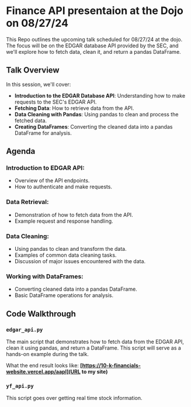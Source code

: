 # Finance API presentaion at the Dojo on 08/27/24

This Repo outlines the upcoming talk scheduled for 08/27/24 at the dojo. The focus will be on the EDGAR database API provided by the SEC, and we'll explore how to fetch data, clean it, and return a pandas DataFrame.

## Talk Overview

In this session, we'll cover:

- **Introduction to the EDGAR Database API**: Understanding how to make requests to the SEC's EDGAR API.
- **Fetching Data**: How to retrieve data from the API.
- **Data Cleaning with Pandas**: Using pandas to clean and process the fetched data.
- **Creating DataFrames**: Converting the cleaned data into a pandas DataFrame for analysis.

## Agenda

### Introduction to EDGAR API:

- Overview of the API endpoints.
- How to authenticate and make requests.

### Data Retrieval:

- Demonstration of how to fetch data from the API.
- Example request and response handling.

### Data Cleaning:

- Using pandas to clean and transform the data.
- Examples of common data cleaning tasks.
- Discussion of major issues encountered with the data.

### Working with DataFrames:

- Converting cleaned data into a pandas DataFrame.
- Basic DataFrame operations for analysis.

## Code Walkthrough

### `edgar_api.py`

The main script that demonstrates how to fetch data from the EDGAR API, clean it using pandas, and return a DataFrame. This script will serve as a hands-on example during the talk.

What the end result looks like: **[https://10-k-financials-website.vercel.app/aapl](URL to my site)**

### `yf_api.py`

This script goes over getting real time stock information.

